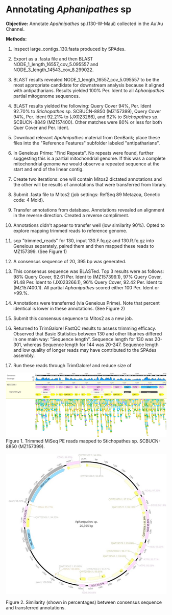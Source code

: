 
# Annotating *Aphanipathes* sp

**Objective:** Annotate *Apahnipathes* sp.(130-W-Maui) collected in the Au'Au Channel.

**Methods:**

1. Inspect large_contigs_130.fasta produced by SPAdes.
2. Export as a .fasta file and then BLAST NODE_1_length_16557_cov_5.095557 and NODE_3_length_14543_cov_8.299022.
3. BLAST results revealed NODE_1_length_16557_cov_5.095557 to be the most appropriate candidate for downstream analysis because it aligned with antipatharians. Results yielded 100% Per. Ident to all *Aphanipathes* partial mitogenome sequences.
4. BLAST results yielded the following: Query Cover 94%, Per. Ident 92.70% to *Stichopathes* sp. SCBUCN-8850 (MZ157399), Query Cover 94%, Per. Ident 92.21% to (JX023266), and 92% to *Stichopathes* sp. SCBUCN-8849 (MZ157400). Other matches were 80% or less for both Quer Cover and Per. Ident.
5. Download relevant *Apahnipathes* material from GenBank; place these files into the "Reference Features" subfolder labeled "antipatharians".
6. In Geneious Prime: "Find Repeats". No repeats were found, further suggesting this is a partial mitochondrial genome. If this was a complete mitochondrial genome we would observe a repeated sequence at the start and end of the linear contig.
7. Create two iterations: one will contain Mitos2 dictated annotations and the other will be results of annotations that were transferred from library.
8. Submit .fasta file to Mitos2 (job settings: RefSeq 89 Metazoa, Genetic code: 4 Mold).
9. Transfer annotations from database. Annotations revealed an alignment in the reverse direction. Created a reverse compliment.
10. Annotations didn't appear to transfer well (low similarity 90%). Opted to explore mapping trimmed reads to reference genome.
11. scp "trimmed_reads" for 130, input 130.F.fq.gz and 130.R.fq.gz into Geneious separately, paired them and then mapped these reads to MZ157399. (See Figure 1)
12. A consensus sequence of 20, 395 bp was generated.
13. This consensus sequence was BLASTed. Top 3 results were as follows: 98% Query Cover, 92.61 Per. Ident to (MZ157399.1), 97% Query Cover, 91.48 Per. Ident to (JX023266.1), 96% Query Cover, 92.42 Per. Ident to (MZ157400.1). All partial *Aphanipathes* scored either 100 Per. Ident or >99.%.

14. Annotations were transferred (via Geneious Prime). Note that percent identical is lower in these annotations. (See Figure 2)
15. Submit this consensus sequence to Mitos2 as a new job.
16. Returned to TrimGalore! FastQC results to assess trimming efficacy. Observed that Basic Statistics between 130 and other libarires differed in one main way: "Sequence length". Sequence length for 130 was 20-301, whereas Sequence length for 144 was 20-247. Sequence length and low quality of longer reads may have contributed to the SPAdes assembly.

17. Run these reads through TrimGalore! and reduce size of 

![Mapped reads](Mapped_to_reference.jpg)
Figure 1. Trimmed MiSeq PE reads mapped to Stichopathes sp. SCBUCN-8850 (MZ157399).

![Percent similarity](Percent_transfer.jpg)

Figure 2. Similarity (shown in percentages) between consensus sequence and transferred annotations.
